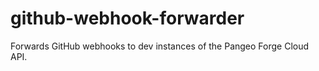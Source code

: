 # github-webhook-forwarder
Forwards GitHub webhooks to dev instances of the Pangeo Forge Cloud API.
